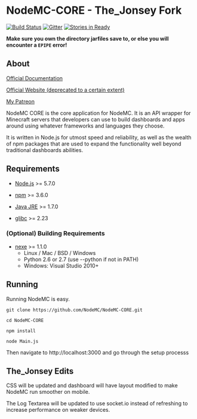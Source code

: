 # NodeMC-CORE - The_Jonsey Fork

[![Build Status](http://nodemc.space:8080/job/NodeMC/badge/icon)](http://nodemc.space:8080/job/NodeMC/) [![Gitter](https://img.shields.io/gitter/room/nwjs/nw.js.svg?maxAge=2592000)](https://gitter.im/gmemstr/nodemc)
[![Stories in Ready](https://badge.waffle.io/TheJonsey-Servers/NodeMC-CORE.png?label=ready&title=Ready)](https://waffle.io/TheJonsey-Servers/NodeMC-CORE)

**Make sure you own the directory jarfiles save to, or 
else you will encounter a `EPIPE` error!**

## About

[Official Documentation](https://docs.nodemc.space)

[Official Website (deprecated to a certain extent)](https://nodemc.space)

[My Patreon](https://www.patreon.com/gmemstr?ty=h)

NodeMC CORE is the core application for NodeMC. It is an API wrapper
for Minecraft servers that developers can use to build dashboards 
and apps around using whatever frameworks and languages they choose. 

It is written in Node.js for utmost speed and reliability, as well
as the wealth of npm packages that are used to expand the functionality
well beyond traditional dashboards abilities.



## Requirements

- [Node.js](https://nodejs.org/en/) >= 5.7.0

- [npm](https://www.npmjs.com/) >= 3.6.0

- [Java JRE](https://www.java.com/en/) >= 1.7.0

- [glibc](https://www.gnu.org/software/libc/) >= 2.23

### (Optional) Building Requirements

- [nexe](https://jaredallard.me/nexe/) >= 1.1.0
    - Linux / Mac / BSD / Windows
    - Python 2.6 or 2.7 (use --python if not in PATH)
    - Windows: Visual Studio 2010+
    
## Running

Running NodeMC is easy. 

```
git clone https://github.com/NodeMC/NodeMC-CORE.git

cd NodeMC-CORE

npm install

node Main.js
```

Then navigate to http://localhost:3000 and go through the setup processs

## The_Jonsey Edits

CSS will be updated and dashboard will have layout modified to make NodeMC run smoother on mobile.

The Log Textarea will be updated to use socket.io instead of refreshing to increase performance on weaker devices.
